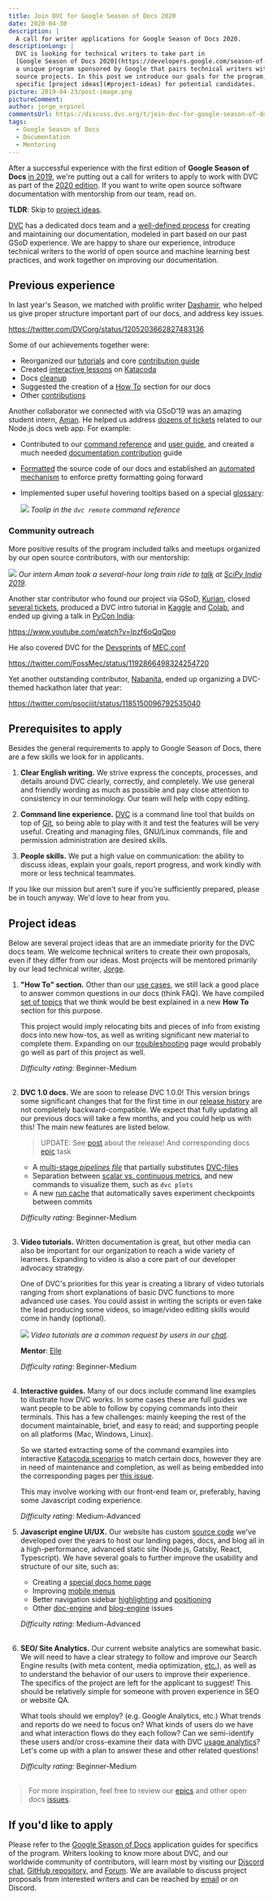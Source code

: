 ```yaml
---
title: Join DVC for Google Season of Docs 2020
date: 2020-04-30
description: |
  A call for writer applications for Google Season of Docs 2020.
descriptionLong: |
  DVC is looking for technical writers to take part in
  [Google Season of Docs 2020](https://developers.google.com/season-of-docs) —
  a unique program sponsored by Google that pairs technical writers with open
  source projects. In this post we introduce our goals for the program, and
  specific [project ideas](#project-ideas) for potential candidates.
picture: 2019-04-23/post-image.png
pictureComment:
author: jorge_orpinel
commentsUrl: https://discuss.dvc.org/t/join-dvc-for-google-season-of-docs-2020/375
tags:
  - Google Season of Docs
  - Documentation
  - Mentoring
---
```


After a successful experience with the first edition of **Google Season of
Docs** [in 2019](/blog/dvc-project-ideas-for-google-summer-of-docs-2019), we're
putting out a call for writers to apply to work with DVC as part of the
[2020 edition](https://developers.google.com/season-of-docs). If you want to
write open source software documentation with mentorship from our team, read on.

**TLDR**: Skip to [project ideas](#project-ideas).

[DVC](https://dvc.org/) has a dedicated docs team and a
[well-defined process](/doc/user-guide/contributing/docs) for creating and
maintaining our documentation, modeled in part based on our past GSoD
experience. We are happy to share our experience, introduce technical writers to
the world of open source and machine learning best practices, and work together
on improving our documentation.

## Previous experience

In last year's Season, we matched with prolific writer
[Dashamir](https://github.com/dashohoxha), who helped us give proper structure
important part of our docs, and address key issues.

https://twitter.com/DVCorg/status/1205203662827483136

Some of our achievements together were:

- Reorganized our [tutorials](https://github.com/iterative/dvc.org/pull/666) and
  core [contribution guide](https://github.com/iterative/dvc.org/pull/726)
- Created [interactive lessons](https://github.com/iterative/dvc.org/issues/546)
  on [Katacoda](https://www.katacoda.com/dvc)
- Docs [cleanup](https://github.com/iterative/dvc.org/pull/734)
- Suggested the creation of a
  [How To](https://github.com/iterative/dvc.org/issues/563) section for our docs
- Other
  [contributions](https://github.com/iterative/dvc.org/pulls?q=is%3Apr+is%3Aclosed+author%3Adashohoxha)

Another collaborator we connected with via GSoD’19 was an amazing student
intern, [Aman](https://github.com/algomaster99). He helped us address
[dozens of tickets](https://github.com/iterative/dvc.org/pulls?q=is%3Apr+author%3Aalgomaster99+is%3Aclosed)
related to our Node.js docs web app. For example:

- Contributed to our
  [command reference](https://github.com/iterative/dvc.org/pull/315) and
  [user guide](https://github.com/iterative/dvc.org/pull/366), and created a
  much needed
  [documentation contribution](https://github.com/iterative/dvc.org/pull/317)
  guide

- [Formatted](https://github.com/iterative/dvc.org/pull/328) the source code of
  our docs and established an
  [automated mechanism](https://github.com/iterative/dvc.org/pull/386) to
  enforce pretty formatting going forward

- Implemented super useful hovering tooltips based on a special
  [glossary](https://github.com/iterative/dvc.org/pull/431):

  ![](/uploads/images/2020-04-30/tooltip.png) _Toolip in the `dvc remote`
  command reference_

### Community outreach

More positive results of the program included talks and meetups organized by our
open source contributors, with our mentorship:

![](/uploads/images/2020-04-30/SciPy_India_Aman.png) _Our intern Aman took a
several-hour long train ride to
[talk](https://static.fossee.in/scipy2019/SciPyTalks/SciPyIndia2019%5FS011%5FStoring%5Fa%5Ffew%5Fversions%5Fof%5Fa%5F5GB%5Ffile%5Fin%5Fa%5Fdata%5Fscience%5Fproject%5F20191130.mp4)
at [SciPy India 2019](https://scipy.in/2019)._

Another star contributor who found our project via GSoD,
[Kurian](https://github.com/kurianbenoy), closed
[several tickets](https://github.com/iterative/dvc.org/issues?q=is%3Aissue+kurianbenoy),
produced a DVC intro tutorial in
[Kaggle](https://www.kaggle.com/kurianbenoy/introduction-to-data-version-control-dvc)
and
[Colab](https://colab.research.google.com/drive/1O1XmUZ8Roj1dFxWTrpE55_A7lVkWfG04),
and ended up giving a talk in
[PyCon India](https://in.pycon.org/cfp/2019/proposals/machine-learning-model-and-dataset-versioning~dRqRb/):

https://www.youtube.com/watch?v=Ipzf6oQqQpo

He also covered DVC for the
[Devsprints](https://kurianbenoy.github.io/2019-11-03-Devsprints%5Fexperience/)
of [MEC.conf](https://enotice.vtools.ieee.org/public/50448)

https://twitter.com/FossMec/status/1192866498324254720

Yet another outstanding contributor,
[Nabanita](https://twitter.com/explorer_07), ended up organizing a DVC-themed
hackathon later that year:

https://twitter.com/psociiit/status/1185150096792535040

## Prerequisites to apply

Besides the general requirements to apply to Google Season of Docs, there are a
few skills we look for in applicants.

1. **Clear English writing.** We strive express the concepts, processes, and
   details around DVC clearly, correctly, and completely. We use general and
   friendly wording as much as possible and pay close attention to consistency
   in our terminology. Our team will help with copy editing.

1. **Command line experience.** [DVC](/doc) is a command line tool that builds
   on top of [Git](https://git-scm.com/), so being able to play with it and test
   the features will be very useful. Creating and managing files, GNU/Linux
   commands, file and permission administration are desired skills.

1. **People skills.** We put a high value on communication: the ability to
   discuss ideas, explain your goals, report progress, and work kindly with more
   or less technical teammates.

If you like our mission but aren't sure if you're sufficiently prepared, please
be in touch anyway. We'd love to hear from you.

## Project ideas

Below are several project ideas that are an immediate priority for the DVC docs
team. We welcome technical writers to create their own proposals, even if they
differ from our ideas. Most projects will be mentored primarily by our lead
technical writer, [Jorge](https://github.com/jorgeorpinel).

1. **"How To" section.** Other than our
   [use cases](https://dvc.org/doc/use-cases), we still lack a good place to
   answer common questions in our docs (think FAQ). We have compiled
   [set of topics](https://github.com/iterative/dvc.org/issues/899) that we
   think would be best explained in a new **How To** section for this purpose.

   This project would imply relocating bits and pieces of info from existing
   docs into new how-tos, as well as writing significant new material to
   complete them. Expanding on our
   [troubleshooting](https://dvc.org/doc/user-guide/troubleshooting) page would
   probably go well as part of this project as well.

   _Difficulty rating:_ Beginner-Medium<br/><br/>

1. **DVC 1.0 docs.** We are soon to release DVC 1.0.0! This version brings some
   significant changes that for the first time in our
   [release history](https://github.com/iterative/dvc/releases) are not
   completely backward-compatible. We expect that fully updating all our
   previous docs will take a few months, and you could help us with this! The
   main new features are listed below.

   > UPDATE: See [post](https://dvc.org/blog/dvc-3-years-and-1-0-release) about
   > the release! And corresponding docs
   > [epic](https://github.com/iterative/dvc.org/issues/1255) task

   - A
     [multi-stage _pipelines file_](https://github.com/iterative/dvc/issues/1871)
     that partially substitutes
     [DVC-files](https://dvc.org/doc/user-guide/dvc-file-format)
   - Separation between
     [scalar vs. continuous metrics](https://github.com/iterative/dvc/issues/3409),
     and new commands to visualize them, such as `dvc plots`
   - A new [run cache](https://github.com/iterative/dvc/issues/1234) that
     automatically saves experiment checkpoints between commits

   _Difficulty rating:_ Beginner-Medium<br/><br/>

1. **Video tutorials.** Written documentation is great, but other media can also
   be important for our organization to reach a wide variety of learners.
   Expanding to video is also a core part of our developer advocacy strategy.

   One of DVC's priorities for this year is creating a library of video
   tutorials ranging from short explanations of basic DVC functions to more
   advanced use cases. You could assist in writing the scripts or even take the
   lead producing some videos, so image/video editing skills would come in handy
   (optional).

   ![](/uploads/images/2020-04-30/Discord_user_video_tutorials.png) _Video
   tutorials are a common request by users in our [chat](https://dvc.org/chat)._

   **Mentor**: [Elle](https://github.com/elleobrien)

   _Difficulty rating:_ Beginner-Medium<br/><br/>

1. **Interactive guides.** Many of our docs include command line examples to
   illustrate how DVC works. In some cases these are full guides we want people
   to be able to follow by copying commands into their terminals. This has a few
   challenges: mainly keeping the rest of the document maintainable, brief, and
   easy to read; and supporting people on all platforms (Mac, Windows, Linux).

   So we started extracting some of the command examples into interactive
   [Katacoda scenarios](https://www.katacoda.com/dvc) to match certain docs,
   however they are in need of maintenance and completion, as well as being
   embedded into the corresponding pages per
   [this issue](https://github.com/iterative/dvc.org/issues/670).

   This may involve working with our front-end team or, preferably, having some
   Javascript coding experience.

   _Difficulty rating:_ Medium-Advanced

1. **Javascript engine UI/UX.** Our website has custom
   [source code](https://github.com/iterative/dvc.org/tree/master/src) we've
   developed over the years to host our landing pages, docs, and blog all in a
   high-performance, advanced static site (Node.js, Gatsby, React, Typescript).
   We have several goals to further improve the usability and structure of our
   site, such as:

   - Creating a
     [special docs home page](https://github.com/iterative/dvc.org/issues/1073)
   - Improving [mobile menus](https://github.com/iterative/dvc.org/issues/808)
   - Better navigation sidebar
     [highlighting](https://github.com/iterative/dvc.org/issues/753) and
     [positioning](https://github.com/iterative/dvc.org/issues/1198)
   - Other
     [doc-engine](https://github.com/iterative/dvc.org/issues?q=is%3Aopen+is%3Aissue+label%3Adoc-engine)
     and
     [blog-engine](https://github.com/iterative/dvc.org/issues?q=is%3Aopen+is%3Aissue+label%3Ablog-engine)
     issues

   _Difficulty rating:_ Medium-Advanced<br/><br/>

1. **SEO/ Site Analytics.** Our current website analytics are somewhat basic. We
   will need to have a clear strategy to follow and improve our Search Engine
   results (with meta content, media optimization,
   [etc.](https://github.com/iterative/dvc.org/issues?q=is%3Aissue+is%3Aopen+seo)),
   as well as to understand the behavior of our users to improve their
   experience. The specifics of the project are left for the applicant to
   suggest! This should be relatively simple for someone with proven experience
   in SEO or website QA.

   What tools should we employ? (e.g. Google Analytics, etc.) What trends and
   reports do we need to focus on? What kinds of users do we have and what
   interaction flows do they each follow? Can we semi-identify these users
   and/or cross-examine their data with DVC
   [usage analytics](https://dvc.org/doc/user-guide/analytics)? Let's come up
   with a plan to answer these and other related questions!

   _Difficulty rating:_ Beginner-Medium<br/><br/>

> For more inspiration, feel free to review our
> [epics](https://github.com/iterative/dvc.org/labels/epic) and other open docs
> [issues](https://github.com/iterative/dvc.org/issues?q=is%3Aopen+is%3Aissue+label%3Adoc-content+).

## If you'd like to apply

Please refer to the
[Google Season of Docs](https://developers.google.com/season-of-docs)
application guides for specifics of the program. Writers looking to know more
about DVC, and our worldwide community of contributors, will learn most by
visiting our [Discord chat](https://dvc.org/chat),
[GitHub repository](https://github.com/iterative/dvc), and
[Forum](https://discuss.dvc.org/). We are available to discuss project proposals
from interested writers and can be reached by [email](mailto:support@dvc.org) or
on Discord.
